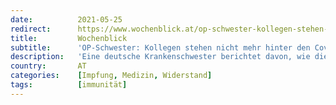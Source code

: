 ```yaml
---
date:          2021-05-25
redirect:      https://www.wochenblick.at/op-schwester-kollegen-stehen-nicht-mehr-hinter-den-covid-impfungen/
title:         Wochenblick
subtitle:      'OP-Schwester: Kollegen stehen nicht mehr hinter den Covid-Impfungen'
description:   'Eine deutsche Krankenschwester berichtet davon, wie die Stimmung unter ihren Kollegen kippte. Zuerst war die Impfbereitschaft noch groß, heute wissen sie, dass die Impfungen gefährlicher sind, als gedacht.'
country:       AT
categories:    [Impfung, Medizin, Widerstand]
tags:          [immunität]
---
```

